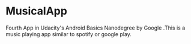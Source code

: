 # MusicalApp
Fourth App in Udacity's Android Basics Nanodegree by Google .This is a music playing app similar to spotify or google play.
